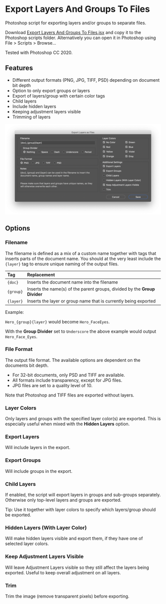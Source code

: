 # Export Layers And Groups To Files

Photoshop script for exporting layers and/or groups to separate files.

Download [Export Layers And Groups To Files.jsx](https://github.com/mortenblaa/photoshop-scripts/raw/master/Export%20Layers%20And%20Groups%20To%20Files/Export%20Layers%20And%20Groups%20To%20Files.jsx) and copy it to the Photoshop scripts folder. Alternatively you can open it in Photoshop using File > Scripts > Browse...

Tested with Photoshop CC 2020.

## Features

- Different output formats (PNG, JPG, TIFF, PSD) depending on document bit depth
- Option to only export groups or layers
- Export of layers/group with certain color tags
- Child layers
- Include hidden layers
- Keeping adjustment layers visible
- Trimming of layers

![](ScriptUI.png)

## Options

### Filename

The filename is defined as a mix of a custom name together with tags that inserts parts of the document name. You should at the very least include the `{layer}` tag to ensure unique naming of the output files.

| Tag | Replacement |
| :--- | :--- |
| `{doc}` | Inserts the document name into the filename |
| `{group}` | Inserts the name(s) of the parent groups, divided by the **Group Divider** |
| `{layer}` | Inserts the layer or group name that is currently being exported |

Example: 

`Hero_{group}{layer}` would become `Hero_FaceEyes`.

With the **Group Divider** set to `Underscore` the above example would output `Hero_Face_Eyes`.

### File Format

The output file format. The available options are dependent on the documents bit depth.

- For 32-bit documents, only PSD and TIFF are available.
- All formats include transparency, except for JPG files.
- JPG files are set to a quality level of 10.

Note that Photoshop and TIFF files are exported without layers.

### Layer Colors

Only layers and groups with the specified layer color(s) are exported. This is especially useful when mixed with the **Hidden Layers** option.

### Export Layers

Will include layers in the export.

### Export Groups

Will include groups in the export.

### Child Layers

If enabled, the script will export layers in groups and sub-groups separately. Otherwise only top-level layers and groups are exported.

Tip: Use it together with layer colors to specify which layers/group should be exported.

### Hidden Layers (With Layer Color)

Will make hidden layers visible and export them, if they have one of selected layer colors.

### Keep Adjustment Layers Visible

Will leave Adjustment Layers visible so they still affect the layers being exported. Useful to keep overall adjustment on all layers.

### Trim

Trim the image (remove transparent pixels) before exporting.

